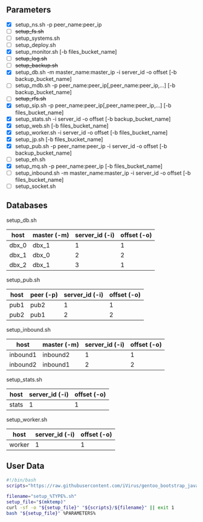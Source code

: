 ## Parameters

- [x] setup_ns.sh -p peer_name:peer_ip
- [ ] ~~setup_fs.sh~~
- [ ] setup_systems.sh
- [ ] setup_deploy.sh
- [x] setup_monitor.sh [-b files_bucket_name]
- [ ] ~~setup_log.sh~~
- [ ] ~~setup_backup.sh~~
- [x] setup_db.sh -m master_name:master_ip -i server_id -o offset [-b backup_bucket_name]
- [ ] setup_mdb.sh -p peer_name:peer_ip[,peer_name:peer_ip,...] [-b backup_bucket_name]
- [ ] ~~setup_rfs.sh~~
- [x] setup_sip.sh -p peer_name:peer_ip[,peer_name:peer_ip,...] [-b files_bucket_name]
- [x] setup_stats.sh -i server_id -o offset [-b backup_bucket_name]
- [x] setup_web.sh [-b files_bucket_name]
- [x] setup_worker.sh -i server_id -o offset [-b files_bucket_name]
- [x] setup_jp.sh [-b files_bucket_name]
- [x] setup_pub.sh -p peer_name:peer_ip -i server_id -o offset [-b backup_bucket_name]
- [ ] setup_eh.sh
- [x] setup_mq.sh -p peer_name:peer_ip [-b files_bucket_name]
- [ ] setup_inbound.sh -m master_name:master_ip -i server_id -o offset [-b files_bucket_name]
- [ ] setup_socket.sh

## Databases

setup_db.sh

| host  | master (-m) | server_id (-i) | offset (-o) |
| ----- | ----------- | -------------- | ----------- |
| dbx_0 | dbx_1       | 1              | 1           |
| dbx_1 | dbx_0       | 2              | 2           |
| dbx_2 | dbx_1       | 3              | 1           |

setup_pub.sh

| host | peer (-p) | server_id (-i) | offset (-o) |
| ---- | --------- | -------------- | ----------- |
| pub1 | pub2      | 1              | 1           |
| pub2 | pub1      | 2              | 2           |

setup_inbound.sh

| host     | master (-m) | server_id (-i) | offset (-o) |
| -------- | ----------- | -------------- | ----------- |
| inbound1 | inbound2    | 1              | 1           |
| inbound2 | inbound1    | 2              | 2           |

setup_stats.sh

| host  | server_id (-i) | offset (-o) |
| ----- | -------------- | ----------- |
| stats | 1              | 1           |

setup_worker.sh

| host   | server_id (-i) | offset (-o) |
| ------ | -------------- | ----------- |
| worker | 1              | 1           |

## User Data

```bash
#!/bin/bash
scripts="https://raw.githubusercontent.com/iVirus/gentoo_bootstrap_java/master/templates/hvm/scripts"

filename="setup_%TYPE%.sh"
setup_file="$(mktemp)"
curl -sf -o "${setup_file}" "${scripts}/${filename}" || exit 1
bash "${setup_file}" %PARAMETERS%
```
